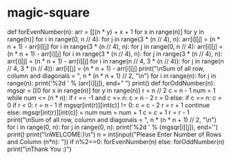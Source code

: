 # magic-square
def forEvenNumber(n):
    arr = [[(n * y) + x + 1 for x in range(n)] for y in range(n)]
    for i in range(0, n // 4):
        for j in range(3 * (n // 4), n):
            arr[i][j] = (n * n + 1) - arr[i][j]
    for i in range(3 * (n // 4), n):
        for j in range(0, n // 4):
            arr[i][j] = (n * n + 1) - arr[i][j]
    for i in range(3 * (n // 4), n):
        for j in range(3 * (n // 4), n):
            arr[i][j] = (n * n + 1) - arr[i][j]
    for i in range(n // 4, 3 * (n // 4)):
        for j in range(n // 4, 3 * (n // 4)):
            arr[i][j] = (n * n + 1) - arr[i][j]
    print("\nSum of all row, column and diagonals = ",
          n * (n * n + 1) // 2, "\n")
    for i in range(n):
        for j in range(n):
            print('%2d ' % (arr[i][j]), end=" ")
        print()
def forOddNumber(n):
    mgsqr = [[0 for x in range(n)]
             for y in range(n)]
    r = n // 2
    c = n - 1
    num = 1
    while num <= (n * n):
        if r == -1 and c == n:
            c = n - 2
            r = 0
        else:
            if c == n:
                c = 0
            if r < 0:
                r = n - 1
        if mgsqr[int(r)][int(c)] != 0:
            c = c - 2
            r = r + 1
            continue
        else:
            mgsqr[int(r)][int(c)] = num
            num = num + 1
        c = c + 1
        r = r - 1
    print("\nSum of all row, column and diagonals = ",
          n * (n * n + 1) // 2, "\n")
    for i in range(0, n):
        for j in range(0, n):
            print('%2d ' % (mgsqr[i][j]), end='')
        print()
print("\nWELCOME:)\n")
n = int(input("Please Enter Number of Rows and Column (n*n): "))
if n%2==0:
    forEvenNumber(n)
else:
    forOddNumber(n)
print("\nThank You :)")
